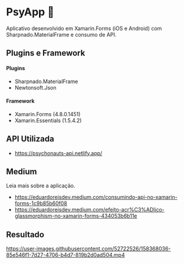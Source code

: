 # PsyApp :brain:
Aplicativo desenvolvido em Xamarin.Forms (iOS e Android) com Sharpnado.MaterialFrame e consumo de API.

## Plugins e Framework
#### Plugins
- Sharpnado.MaterialFrame
- Newtonsoft.Json
#### Framework
- Xamarin.Forms (4.8.0.1451)
- Xamarin.Essentials (1.5.4.2)

## API Utilizada
- https://psychonauts-api.netlify.app/

## Medium
Leia mais sobre a aplicação.
- https://eduardoreisdev.medium.com/consumindo-api-no-xamarin-forms-1c9b85b60f08
- https://eduardoreisdev.medium.com/efeito-acr%C3%ADlico-glassmorphism-no-xamarin-forms-434053b6b11e

## Resultado

https://user-images.githubusercontent.com/52722526/158368036-85e546f1-7d27-4706-b4d7-819b2d0ad504.mp4
